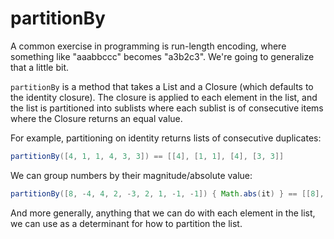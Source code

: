 # partitionBy

A common exercise in programming is run-length encoding, where something like "aaabbccc" becomes "a3b2c3".
We're going to generalize that a little bit. 

`partitionBy` is a method that takes a List and a Closure (which defaults to the identity closure). The closure is applied to each element in the list, and the list is partitioned into sublists where each sublist is of consecutive items where the Closure returns an equal value.

For example, partitioning on identity returns lists of consecutive duplicates:
```groovy
partitionBy([4, 1, 1, 4, 3, 3]) == [[4], [1, 1], [4], [3, 3]]
```

We can group numbers by their magnitude/absolute value:
```groovy
partitionBy([8, -4, 4, 2, -3, 2, 1, -1, -1]) { Math.abs(it) } == [[8], [-4, 4], [2], [-3], [2], [1, -1, -1]]
```

And more generally, anything that we can do with each element in the list, we can use as a determinant for how
to partition the list.

